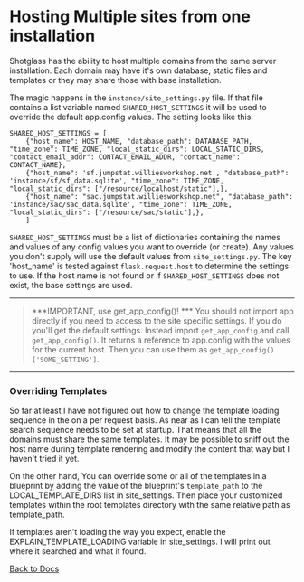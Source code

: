 # Hosting Multiple sites from one installation

Shotglass has the ability to host multiple domains from the same server installation. Each domain may have it's own database, static
files and templates or they may share those with base installation.

The magic happens in the `instance/site_settings.py` file. If that file contains a list variable named `SHARED_HOST_SETTINGS` it will
be used to override the default app.config values. The setting looks like this:
```
SHARED_HOST_SETTINGS = [
    {"host_name": HOST_NAME, "database_path": DATABASE_PATH, "time_zone": TIME_ZONE, "local_static_dirs": LOCAL_STATIC_DIRS, "contact_email_addr": CONTACT_EMAIL_ADDR, "contact_name": CONTACT_NAME},
    {"host_name": 'sf.jumpstat.williesworkshop.net', "database_path": 'instance/sf/sf_data.sqlite', "time_zone": TIME_ZONE, "local_static_dirs": ["/resource/localhost/static"],},
    {"host_name": "sac.jumpstat.williesworkshop.net", "database_path": 'instance/sac/sac_data.sqlite', "time_zone": TIME_ZONE, "local_static_dirs": ["/resource/sac/static"],},
    ]
```
`SHARED_HOST_SETTINGS` must be a list of dictionaries containing the names and values of any config values you want to override (or create).
Any values you don't supply will use the default values from `site_settings.py`. The key 'host_name' is tested against `flask.request.host` 
to determine the settings to use. If the host name is not found or if `SHARED_HOST_SETTINGS` does not exist, the base settings are
used.

----------------    
> ***IMPORTANT, use get_app_config()! *** You should not import app directly if you need to access to the site specific settings. If you do you'll get the
> default settings. Instead import `get_app_config` and call `get_app_config()`. It returns a reference to app.config with the 
> values for the current host. Then you can use them as `get_app_config()['SOME_SETTING']`.

----------------

### Overriding Templates

So far at least I have not figured out how to change the template
loading sequence in the on a per request basis.
As near as I can tell the template search sequence needs to be set at startup. That means that all the domains must
share the same templates. It may be possible to sniff out the host name during template rendering and modify the content that way
but I haven't tried it yet.

On the other hand, You can override some or all of the templates in a blueprint by adding the value of the blueprint's 
`template_path` to the LOCAL_TEMPLATE_DIRS list in site_settings. Then place your customized templates within the root templates
directory with the same relative path as template_path.

If templates aren't loading the way you expect, enable the EXPLAIN_TEMPLATE_LOADING variable in site_settings. I will print out 
where it searched and what it found.


[Back to Docs](/docs/shotglass2/README.md)
